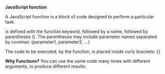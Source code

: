 

  **JavaScript function**

A JavaScript function is a block of code designed to perform a particular task.

is defined with the function keyword, followed by a name, followed by parentheses ().
The parentheses may include parameter names separated by commas:
(parameter1, parameter2, ...)

The code to be executed, by the function, is placed inside curly brackets: {}


**Why Functions?**
You can use the same code many times with different arguments, to produce different results.